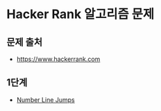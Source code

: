# Hacker Rank 알고리즘 문제

## 문제 출처

- https://www.hackerrank.com

## 1단계

- [Number Line Jumps](https://github.com/silverflow/algorithm_study/blob/main/hacker%20rank/level1/Number%20Line%20Jumps.ipynb)
